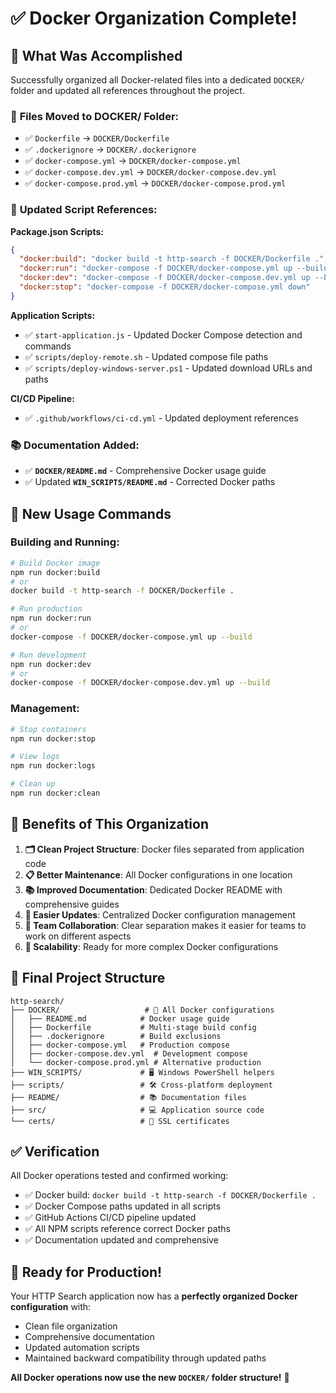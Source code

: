 # ✅ Docker Organization Complete!

## 🎯 **What Was Accomplished**

Successfully organized all Docker-related files into a dedicated `DOCKER/` folder and updated all references throughout the project.

### 📁 **Files Moved to DOCKER/ Folder:**
- ✅ `Dockerfile` → `DOCKER/Dockerfile`
- ✅ `.dockerignore` → `DOCKER/.dockerignore`  
- ✅ `docker-compose.yml` → `DOCKER/docker-compose.yml`
- ✅ `docker-compose.dev.yml` → `DOCKER/docker-compose.dev.yml`
- ✅ `docker-compose.prod.yml` → `DOCKER/docker-compose.prod.yml`

### 🔧 **Updated Script References:**

**Package.json Scripts:**
```json
{
  "docker:build": "docker build -t http-search -f DOCKER/Dockerfile .",
  "docker:run": "docker-compose -f DOCKER/docker-compose.yml up --build",
  "docker:dev": "docker-compose -f DOCKER/docker-compose.dev.yml up --build",
  "docker:stop": "docker-compose -f DOCKER/docker-compose.yml down"
}
```

**Application Scripts:**
- ✅ `start-application.js` - Updated Docker Compose detection and commands
- ✅ `scripts/deploy-remote.sh` - Updated compose file paths
- ✅ `scripts/deploy-windows-server.ps1` - Updated download URLs and paths

**CI/CD Pipeline:**
- ✅ `.github/workflows/ci-cd.yml` - Updated deployment references

### 📚 **Documentation Added:**
- ✅ **`DOCKER/README.md`** - Comprehensive Docker usage guide
- ✅ Updated **`WIN_SCRIPTS/README.md`** - Corrected Docker paths

## 🚀 **New Usage Commands**

### **Building and Running:**
```bash
# Build Docker image
npm run docker:build
# or
docker build -t http-search -f DOCKER/Dockerfile .

# Run production
npm run docker:run  
# or
docker-compose -f DOCKER/docker-compose.yml up --build

# Run development
npm run docker:dev
# or  
docker-compose -f DOCKER/docker-compose.dev.yml up --build
```

### **Management:**
```bash
# Stop containers
npm run docker:stop

# View logs  
npm run docker:logs

# Clean up
npm run docker:clean
```

## 🌟 **Benefits of This Organization**

1. **🗂️ Clean Project Structure**: Docker files separated from application code
2. **📋 Better Maintenance**: All Docker configurations in one location
3. **📚 Improved Documentation**: Dedicated Docker README with comprehensive guides
4. **🔧 Easier Updates**: Centralized Docker configuration management
5. **👥 Team Collaboration**: Clear separation makes it easier for teams to work on different aspects
6. **🚀 Scalability**: Ready for more complex Docker configurations

## 📂 **Final Project Structure**
```
http-search/
├── DOCKER/                   # 🐳 All Docker configurations
│   ├── README.md            # Docker usage guide
│   ├── Dockerfile           # Multi-stage build config
│   ├── .dockerignore        # Build exclusions
│   ├── docker-compose.yml   # Production compose
│   ├── docker-compose.dev.yml  # Development compose
│   └── docker-compose.prod.yml # Alternative production
├── WIN_SCRIPTS/             # 🖥️ Windows PowerShell helpers
├── scripts/                 # 🛠️ Cross-platform deployment
├── README/                  # 📚 Documentation files
├── src/                     # 💻 Application source code
└── certs/                   # 🔐 SSL certificates
```

## ✅ **Verification**

All Docker operations tested and confirmed working:
- ✅ Docker build: `docker build -t http-search -f DOCKER/Dockerfile .`
- ✅ Docker Compose paths updated in all scripts
- ✅ GitHub Actions CI/CD pipeline updated
- ✅ All NPM scripts reference correct Docker paths
- ✅ Documentation updated and comprehensive

## 🎉 **Ready for Production!**

Your HTTP Search application now has a **perfectly organized Docker configuration** with:
- Clean file organization
- Comprehensive documentation  
- Updated automation scripts
- Maintained backward compatibility through updated paths

**All Docker operations now use the new `DOCKER/` folder structure!** 🚀